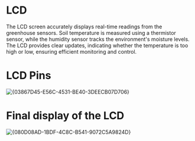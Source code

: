 # LCD
The LCD screen accurately displays real-time readings from the greenhouse sensors. 
Soil temperature is measured using a thermistor sensor, while the humidity sensor tracks the environment's moisture levels. 
The LCD provides clear updates, indicating whether the temperature is too high or low, ensuring efficient monitoring and control.

# LCD Pins
![{03867D45-E56C-4531-BE40-3DEECB07D706}](https://github.com/user-attachments/assets/59715b28-b7a9-4c7e-b108-14a3e7c6d854)


# Final display of the LCD
![{080D08AD-1BDF-4C8C-B541-9072C5A9824D}](https://github.com/user-attachments/assets/3ebabffe-e564-442d-8d47-bc4ab57bc2e4)


